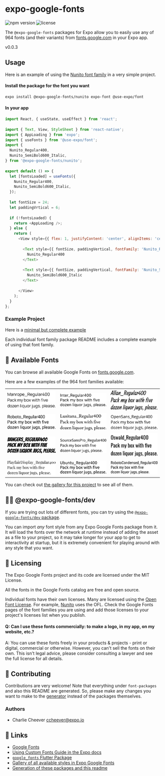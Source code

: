 # expo-google-fonts
  
![npm version](https://flat.badgen.net/npm/v/@expo-google-fonts/dev)
![license](https://flat.badgen.net/github/license/expo/google-fonts)

The `@expo-google-fonts` packages for Expo allow you to easily use 
any of 964 fonts (and their variants) from 
[fonts.google.com](https://fonts.google.com) in your Expo app.

v0.0.3

## Usage

Here is an example of using the [Nunito font family](https://fonts.google.com/specimen/Nunito) in a very simple project.

#### Install the package for the font you want

```sh
expo install @expo-google-fonts/nunito expo-font @use-expo/font
```

#### In your app

```js
import React, { useState, useEffect } from 'react';

import { Text, View, StyleSheet } from 'react-native';
import { AppLoading } from 'expo';
import { useFonts } from '@use-expo/font';
import {
  Nunito_Regular400,
  Nunito_SemiBold600_Italic,
} from '@expo-google-fonts/nunito';

export default () => {
  let [fontsLoaded] = useFonts({
    Nunito_Regular400,
    Nunito_SemiBold600_Italic,
  });

  let fontSize = 24;
  let paddingVrtical = 6;

  if (!fontsLoaded) {
    return <AppLoading />;
  } else {
    return (
      <View style={{ flex: 1, justifyContent: 'center', alignItems: 'center' }}>

        <Text style={{ fontSize, paddingVertical, fontFamily: 'Nunito_Regular400' }}>
          Nunito_Regular400
        </Text>

        <Text style={{ fontSize, paddingVertical, fontFamily: 'Nunito_SemiBold600_Italic' }}>
          Nunito_SemiBold600_Italic
        </Text>

      </View>
    );
  }
};

```


### Example Project

Here is a [minimal but complete example](https://github.com/expo/google-fonts/tree/master/example)

Each individual font family package README includes a complete example of using that font family.

## 🔡 Available Fonts

You can browse all available Google Fonts on [fonts.google.com](https://fonts.google.com).

Here are a few examples of the 964 font families available:


||||
|-|-|-|
|[![Manrope](./font-packages/manrope/1f742b6ef495bb5b9f5b968a27c50281ca1f9822bb53ec99bb3757ff2f3febfd.ttf.png)](https://github.com/expo/google-fonts/tree/master/font-packages/manrope#readme)|[![Inter](./font-packages/inter/74b0b48ce5240039e1a17c62f24f5abc322d3d77d4bf96efcdad6d637123cc9d.ttf.png)](https://github.com/expo/google-fonts/tree/master/font-packages/inter#readme)|[![Allan](./font-packages/allan/83a268d06857cada4246725e7cc04eb4d7b87d19e6d4f44e745d33be739852fb.ttf.png)](https://github.com/expo/google-fonts/tree/master/font-packages/allan#readme)|
|[![Roboto](./font-packages/roboto/030868028bda24a27a45e0be44c8ae15544762b94f80da746c8b8a1c05f8e952.ttf.png)](https://github.com/expo/google-fonts/tree/master/font-packages/roboto#readme)|[![Lusitana](./font-packages/lusitana/c6df963163bf20f6d3c7e20307b4e363715e13d9047b5707caa9407e11af4ebb.ttf.png)](https://github.com/expo/google-fonts/tree/master/font-packages/lusitana#readme)|[![OpenSans](./font-packages/open-sans/7b37b8abba9dcb01b9474da19527db14307fd9211e34e4d8a3d77dc9a19f2753.ttf.png)](https://github.com/expo/google-fonts/tree/master/font-packages/open-sans#readme)|
|[![Bangers](./font-packages/bangers/42a6646ed15dc91b9430f7e69e6259203235b48fa12c9cc10b6b72afab348de0.ttf.png)](https://github.com/expo/google-fonts/tree/master/font-packages/bangers#readme)|[![SourceSansPro](./font-packages/source-sans-pro/6ed615e8d0355256e2d6d907b3addb929879c90c8383dd566b2208c79ffd16f7.ttf.png)](https://github.com/expo/google-fonts/tree/master/font-packages/source-sans-pro#readme)|[![Oswald](./font-packages/oswald/9dc4929f8d8935621ca4717817eb3167fc881d03d496c6dca51ff292f730c873.ttf.png)](https://github.com/expo/google-fonts/tree/master/font-packages/oswald#readme)|
|[![PlayfairDisplay](./font-packages/playfair-display/924bc8e9d64e8b2f2cb789375461b2d504e9975b6f77da5ffc252ddc8a3aac57.ttf.png)](https://github.com/expo/google-fonts/tree/master/font-packages/playfair-display#readme)|[![Ubuntu](./font-packages/ubuntu/69538c1ee708ba76c975ea534b5ea8bd65054114da93581ed279bdedde98986c.ttf.png)](https://github.com/expo/google-fonts/tree/master/font-packages/ubuntu#readme)|[![RobotoCondensed](./font-packages/roboto-condensed/a0e62c76df9173512c94484b3994d83d2b4648dadb8ea6104f3656a3b60f25bc.ttf.png)](https://github.com/expo/google-fonts/tree/master/font-packages/roboto-condensed#readme)|






You can check out [the gallery for this project](./GALLERY.md) to see all of them.

## 👩‍💻 @expo-google-fonts/dev


If you are trying out lots of different fonts, you can try using the [`@expo-google-fonts/dev` package](https://github.com/expo/google-fonts/tree/master/font-packages/dev#readme).

You can import *any* font style from any Expo Google Fonts package from it. It will load the fonts
over the network at runtime instead of adding the asset as a file to your project, so it may take longer
for your app to get to interactivity at startup, but it is extremely convenient
for playing around with any style that you want.



## 📖 Licensing

The Expo Google Fonts project and its code are licensed under the MIT License.

All the fonts in the Google Fonts catalog are free and open source.

Individual fonts have their own licenses. Many are licensed using the
[Open Font License](https://scripts.sil.org/cms/scripts/page.php?site_id=nrsi&id=OFL). 
For example, [Nunito](https://fonts.google.com/specimen/Nunito) uses the OFL. 
Check the Google Fonts pages of the font families you are using and add those licenses to
your project's licenses list when you publish.

#### Q: Can I use these fonts commercially: to make a logo, in my app, on my website, etc.?

A: You can use these fonts freely in your products & projects - print or digital, commercial or otherwise. However, you can't sell the fonts on their own. This isn't legal advice, please consider consulting a lawyer and see the full license for all details.

## 🤝 Contributing

Contributions are very welcome! Note that everything under `font-packages` and also this README are generated.
So, please make any changes you want to make to the [generator](https://github.com/expo/google-fonts/tree/master/packages/generator#readme) instead of the packages themselves.

### Authors 

- Charlie Cheever <ccheever@expo.io>

## 🔗 Links

- [Google Fonts](https://fonts.google.com)
- [Using Custom Fonts Guide in the Expo docs](https://docs.expo.io/guides/using-custom-fonts/)
- [`google_fonts` Flutter Package](https://pub.dev/packages/google_fonts)
- [Gallery of all available styles in Expo Google Fonts](./GALLERY.md)
- [Generation of these packages and this readme](https://github.com/expo/google-fonts/tree/master/packages/generator#readme)


